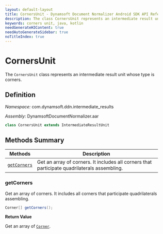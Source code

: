 ```yaml
---
layout: default-layout
title: CornersUnit - Dynamsoft Document Normalizer Android SDK API Reference
description: The class CornersUnit represents an intermediate result unit whose type is corners.
keywords: corners unit, java, kotlin
needGenerateH3Content: true
needAutoGenerateSidebar: true
noTitleIndex: true
---
```


# CornersUnit

The `CornersUnit` class represents an intermediate result unit whose type is corners.

## Definition

*Namespace:* com.dynamsoft.ddn.intermediate_results

*Assembly:* DynamsoftDocumentNormalizer.aar

```java
class CornersUnit extends IntermediateResultUnit
```

## Methods Summary

| Methods | Description |
| ------- | ----------- |
| [`getCorners`](#getcorners) | Get an array of corners. It includes all corners that participate quadrilaterals assembling. |

### getCorners

Get an array of corners. It includes all corners that participate quadrilaterals assembling.

```java
Corner[] getCorners();
```

**Return Value**

Get an array of [`Corner`]({{site.dcv_android_api}}core/basic-structures/corner.html).